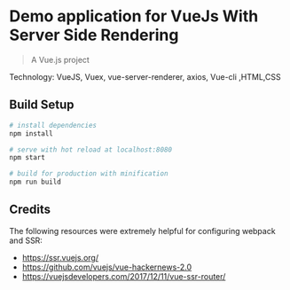 # Demo application for VueJs With Server Side Rendering

> A Vue.js project

Technology: VueJS, Vuex, vue-server-renderer, axios, Vue-cli ,HTML,CSS 

## Build Setup

``` bash
# install dependencies
npm install

# serve with hot reload at localhost:8080
npm start

# build for production with minification
npm run build
```

## Credits
The following resources were extremely helpful for configuring webpack and SSR:
* https://ssr.vuejs.org/
* https://github.com/vuejs/vue-hackernews-2.0
* https://vuejsdevelopers.com/2017/12/11/vue-ssr-router/
